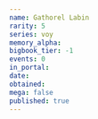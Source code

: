 ```yaml
---
name: Gathorel Labin
rarity: 5
series: voy
memory_alpha:
bigbook_tier: -1
events: 0
in_portal:
date:
obtained:
mega: false
published: true
---
```



